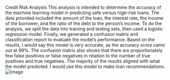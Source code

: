 Credit Risk Analysis
This analysis is intended to determine the accuracy of the machine learning model in predicting safe versus high-risk loans. The data provided included the amount of the loan, the interest rate, the income of the borrower, and the ratio of the debt to the person’s income. To do the analysis, we split the data into training and testing sets, then used a logistic regression model. Finally, we generated a confusion matrix and classification report to evaluate the model’s performance.
Based on the results, I would say this model is very accurate, as the accuracy score came out at 99%. The confusion matrix also shows that there are proportionately few false positives or false negatives in relation to the number of true positives and true negatives. The majority of the results aligned with what the model predicted. I would use this model to make loan recommendations.
![image](https://github.com/user-attachments/assets/42114b24-670c-4d5d-901d-919cb6f8747f)
